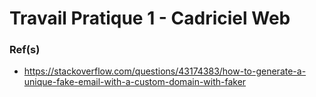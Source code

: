 # Travail Pratique 1 - Cadriciel Web

### Ref(s)

- https://stackoverflow.com/questions/43174383/how-to-generate-a-unique-fake-email-with-a-custom-domain-with-faker

